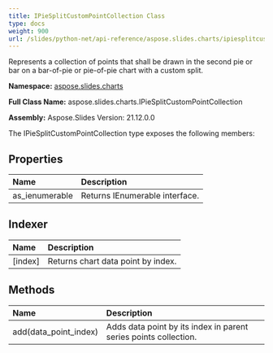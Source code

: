 ```yaml
---
title: IPieSplitCustomPointCollection Class
type: docs
weight: 900
url: /slides/python-net/api-reference/aspose.slides.charts/ipiesplitcustompointcollection/
---
```


Represents a collection of points that shall be drawn in the second pie or bar on a bar-of-pie or pie-of-pie chart with a custom split.

**Namespace:** [aspose.slides.charts](/slides/python-net/api-reference/aspose.slides.charts/)

**Full Class Name:** aspose.slides.charts.IPieSplitCustomPointCollection

**Assembly:**  Aspose.Slides Version: 21.12.0.0

The IPieSplitCustomPointCollection type exposes the following members:
## **Properties**
|**Name**|**Description**|
| :- | :- |
|as_ienumerable|Returns IEnumerable interface.|
## **Indexer**
|**Name**|**Description**|
| :- | :- |
|[index]|Returns chart data point by index.|
## **Methods**
|**Name**|**Description**|
| :- | :- |
|add(data_point_index)|Adds data point by its index in parent series points collection.|
